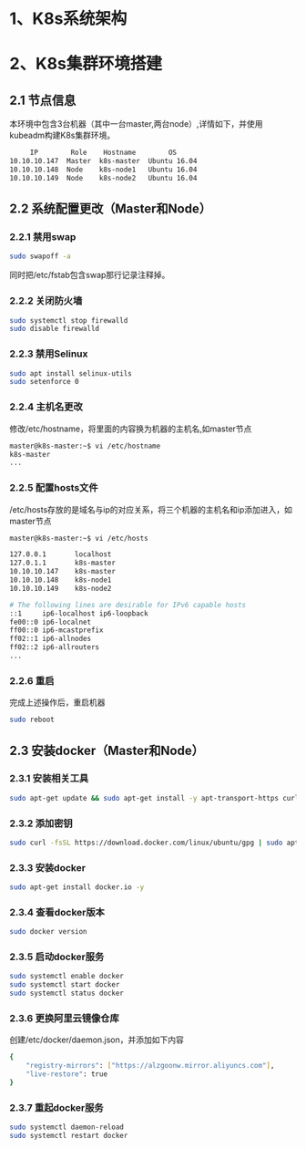 # 1、K8s系统架构


# 2、K8s集群环境搭建

## 2.1 节点信息

本环境中包含3台机器（其中一台master,两台node）,详情如下，并使用kubeadm构建K8s集群环境。

```bash
     IP        Role    Hostname        OS  
10.10.10.147  Master  k8s-master  Ubuntu 16.04
10.10.10.148  Node    k8s-node1   Ubuntu 16.04
10.10.10.149  Node    k8s-node2   Ubuntu 16.04
```
## 2.2 系统配置更改（Master和Node）

### 2.2.1 禁用swap
```bash
sudo swapoff -a
```
同时把/etc/fstab包含swap那行记录注释掉。

### 2.2.2 关闭防火墙
```bash
sudo systemctl stop firewalld
sudo disable firewalld
```

### 2.2.3 禁用Selinux
```bash
sudo apt install selinux-utils
sudo setenforce 0
```

### 2.2.4 主机名更改

修改/etc/hostname，将里面的内容换为机器的主机名,如master节点
```bash
master@k8s-master:~$ vi /etc/hostname 
k8s-master
...
```

### 2.2.5 配置hosts文件

/etc/hosts存放的是域名与ip的对应关系，将三个机器的主机名和ip添加进入，如master节点
```bash
master@k8s-master:~$ vi /etc/hosts

127.0.0.1       localhost
127.0.1.1       k8s-master
10.10.10.147    k8s-master
10.10.10.148    k8s-node1
10.10.10.149    k8s-node2

# The following lines are desirable for IPv6 capable hosts
::1     ip6-localhost ip6-loopback
fe00::0 ip6-localnet
ff00::0 ip6-mcastprefix
ff02::1 ip6-allnodes
ff02::2 ip6-allrouters
...        
```

### 2.2.6 重启

完成上述操作后，重启机器

```bash
sudo reboot 
```

## 2.3 安装docker（Master和Node）

### 2.3.1 安装相关工具

```bash
sudo apt-get update && sudo apt-get install -y apt-transport-https curl
```

### 2.3.2 添加密钥

```bash
sudo curl -fsSL https://download.docker.com/linux/ubuntu/gpg | sudo apt-key add -
```

### 2.3.3 安装docker

```bash
sudo apt-get install docker.io -y
```

### 2.3.4 查看docker版本

```bash
sudo docker version
```

### 2.3.5 启动docker服务

```bash
sudo systemctl enable docker
sudo systemctl start docker
sudo systemctl status docker
```

### 2.3.6 更换阿里云镜像仓库

创建/etc/docker/daemon.json，并添加如下内容
```bash
{
    "registry-mirrors": ["https://alzgoonw.mirror.aliyuncs.com"],
    "live-restore": true
}
```

### 2.3.7 重起docker服务

```bash
sudo systemctl daemon-reload
sudo systemctl restart docker
```





